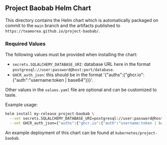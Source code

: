 ## Project Baobab Helm Chart
This directory contains the Helm chart which is automatically packaged on commit to the `main` branch and the artifacts published to `https://teamorea.github.io/project-baobab/`.

### Required Values

The following values must be provided when installing the chart:

- `secrets.SQLALCHEMY_DATABASE_URI`: database URL here in the format `postgresql://user:password@host:port/database`.
- `GHCR_auth_json`: this should be in the format '{"auths":{"ghcr.io":{"auth":"username:token | base64"}}}'.

Other values in the `values.yaml` file are optional and can be customized to taste.

Example usage:

```bash
helm install my-release project-baobab \
  --set secrets.SQLALCHEMY_DATABASE_URI=postgresql://user:password@host:port/database \
  --set GHCR_auth_json={"auths":{"ghcr.io":{"auth":"username:token | base64"}}}
```
An example deployment of this chart can be found at `kubernetes/project-baobab`.
  